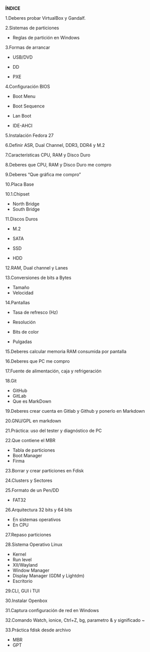 **ÍNDICE**

1.Deberes probar VirtualBox y Gandalf.

2.Sistemas de particiones

- Reglas de partición en Windows

3.Formas de arrancar

- USB/DVD

- DD

- PXE

4.Configuración BIOS

- Boot Menu

- Boot Sequence

- Lan Boot

- IDE-AHCI

5.Instalación Fedora 27

6.Definir ASR, Dual Channel, DDR3, DDR4 y M.2

7.Características CPU, RAM y Disco Duro

8.Deberes que CPU, RAM y Disco Duro me compro

9.Deberes “Que gráfica me compro”

10.Placa Base

 10.1.Chipset
 
- North Bridge
- South Bridge

11.Discos Duros
- M.2

- SATA

- SSD

- HDD

12.RAM, Dual channel y Lanes

13.Conversiones de bits a Bytes

- Tamaño
- Velocidad

14.Pantallas

- Tasa de refresco (Hz)

- Resolución

- Bits de color

- Pulgadas

15.Deberes calcular memoria RAM consumida por pantalla

16.Deberes que PC me compro 

17.Fuente de alimentación, caja y refrigeración

18.Git

- GitHub
- GitLab
- Que es MarkDown

19.Deberes crear cuenta en Gitlab y Github y ponerlo en Markdown

20.GNU/GPL en markdown

21.Práctica: uso del tester y diagnóstico de PC

22.Que contiene el MBR
- Tabla de particiones
- Boot Manager
- Firma 

23.Borrar y crear particiones en Fdisk

24.Clusters y Sectores

25.Formato de un Pen/DD

- FAT32

26.Arquitectura 32 bits y 64 bits

- En sistemas operativos
- En CPU

27.Repaso particiones

28.Sistema Operativo Linux

- Kernel
- Run level
- XII/Wayland
- Window Manager
- Display Manager (GDM y Lightdm)
- Escritorio

29.CLI, GUI i TUI

30.Instalar Openbox

31.Captura configuración de red en Windows 

32.Comando Watch, ionice, Ctrl+Z, bg, parametro & y significado ~

33.Práctica fdisk desde archivo

- MBR
- GPT
